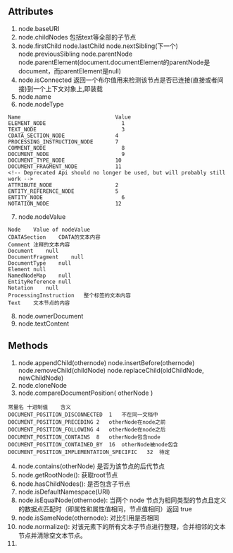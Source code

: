 ## Attributes
1. node.baseURI
2. node.childNodes 包括text等全部的子节点
3. node.firstChild node.lastChild node.nextSibling(下一个) node.previousSibling node.parentNode node.parentElement(document.documentElement的parentNode是document，而parentElement是null)
4. node.isConnected 返回一个布尔值用来检测该节点是否已连接(直接或者间接)到一个上下文对象上,即装载
5. node.name
6. node.nodeType  
```
Name	                          Value
ELEMENT_NODE	                    1
TEXT_NODE	                        3
CDATA_SECTION_NODE	              4
PROCESSING_INSTRUCTION_NODE	      7
COMMENT_NODE	                    8
DOCUMENT_NODE	                    9
DOCUMENT_TYPE_NODE	              10
DOCUMENT_FRAGMENT_NODE	          11
<!-- Deprecated Api should no longer be used, but will probably still work -->
ATTRIBUTE_NODE 	                  2
ENTITY_REFERENCE_NODE 	          5
ENTITY_NODE 	                    6
NOTATION_NODE 	                  12
```
7. node.nodeValue 
```
Node	Value of nodeValue
CDATASection	CDATA的文本内容
Comment	注释的文本内容
Document	null
DocumentFragment	null
DocumentType	null
Element	null
NamedNodeMap	null
EntityReference	null
Notation	null
ProcessingInstruction	整个标签的文本内容
Text	文本节点的内容
```
8. node.ownerDocument
9. node.textContent
## Methods
1. node.appendChild(othernode) node.insertBefore(othernode) node.removeChild(childNode) node.replaceChild(oldChildNode, newChildNode)
2. node.cloneNode
3. node.compareDocumentPosition( otherNode )
```
常量名	十进制值	含义
DOCUMENT_POSITION_DISCONNECTED	1	不在同一文档中
DOCUMENT_POSITION_PRECEDING	2	otherNode在node之前
DOCUMENT_POSITION_FOLLOWING	4	otherNode在node之后
DOCUMENT_POSITION_CONTAINS	8	otherNode包含node
DOCUMENT_POSITION_CONTAINED_BY	16	otherNode被node包含
DOCUMENT_POSITION_IMPLEMENTATION_SPECIFIC	32	待定
```
4. node.contains(otherNode) 是否为该节点的后代节点
5. node.getRootNode(): 获取root节点
6. node.hasChildNodes(): 是否包含子节点
7. node.isDefaultNamespace(URI)
8. node.isEqualNode(othernode): 当两个 node 节点为相同类型的节点且定义的数据点匹配时（即属性和属性值相同，节点值相同）返回 true
9. node.isSameNode(othernode): 对比引用是否相同
10. node.normalize(): 对该元素下的所有文本子节点进行整理，合并相邻的文本节点并清除空文本节点。
11. 